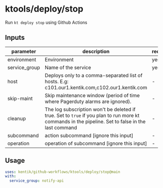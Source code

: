 # ktools/deploy/stop

Run `kt deploy stop` using Github Actions


## Inputs

| parameter| description | required | default |
| - | - | - | - |
| environment | Environment |  yes  | 
| service_group | Name of the service |  yes  | 
| host | Deploys only to a comma-separated list of hosts. E.g: c101.our1.kentik.com,c102.our1.kentik.com |  -  | 
| skip-maint | Skip maintenance window (period of time where Pagerduty alarms are ignored). |  -  | false
| cleanup | The log subscription won't be deleted if true. Set to `true` if you plan to run more kt commands in the pipeline. Set to false in the last command |  -  | true
| subcommand | action subcommand [ignore this input] |  -  | deploy
| operation | operation of subcommand [ignore this input] |  -  | stop



## Usage

```yaml
uses: kentik/github-workflows/ktools/deploy/stop@main
with:
  service_group: notify-api

```